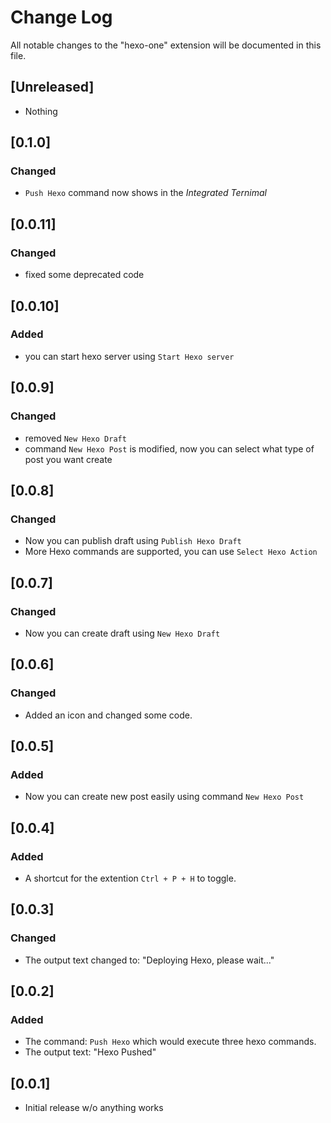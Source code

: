 # Change Log
All notable changes to the "hexo-one" extension will be documented in this file.

## [Unreleased]

- Nothing

## [0.1.0]
### Changed

- `Push Hexo` command now shows in the *Integrated Ternimal*

## [0.0.11]
### Changed

- fixed some deprecated code

## [0.0.10]
### Added

- you can start hexo server using ```Start Hexo server```

## [0.0.9]
### Changed

- removed ```New Hexo Draft```
- command ```New Hexo Post``` is modified, now you can select what type of post you want create

## [0.0.8]
### Changed

- Now you can publish draft using ```Publish Hexo Draft```
- More Hexo commands are supported, you can use ```Select Hexo Action```

## [0.0.7]
### Changed

- Now you can create draft using ```New Hexo Draft```

## [0.0.6]
### Changed

- Added an icon and changed some code.

## [0.0.5]
### Added

- Now you can create new post easily using command ```New Hexo Post```

## [0.0.4]
### Added

- A shortcut for the extention ```Ctrl + P + H``` to toggle.

## [0.0.3]
### Changed

- The output text changed to: "Deploying Hexo, please wait..."

## [0.0.2]
### Added

- The command: ```Push Hexo``` which would execute three hexo commands.
- The output text: "Hexo Pushed"

## [0.0.1]

- Initial release w/o anything works
